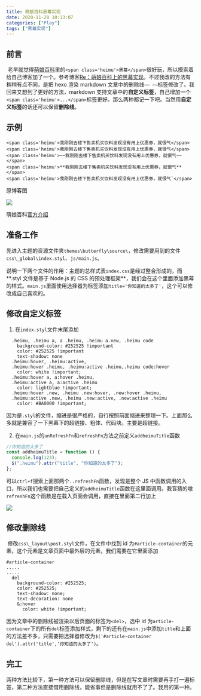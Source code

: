 ```yaml
---
title: 萌娘百科黑幕实现
date: 2020-11-20 10:13:07
categories: ["Play"]
tags: ["黑幕实现"]
---
```


## 前言

​ 老早就觉得[萌娘百科](https://zh.moegirl.org.cn/Mainpage)里的`<span class='heimu'>黑幕</span>`很好玩，所以摸索着给自己博客加了一个。参考博客[Re：萌娘百科上的黑幕实现](https://www.cnblogs.com/send-off-a-friend/p/12355387.html)。不过我改的方法有稍稍有点不同，是把 hexo 渲染 markdown 文章中的删除线`~~ ~~`标签修改了。我回来又想到了更好的方法，markdown 支持文章中的**自定义标签**，自己增加一个`<span class='heimu'>...</span>`标签更好。那么两种都记一下吧。当然用**自定义标签**的话还可以保留**删除线**。

## 示例

```
<span class='heimu'>我刚刚去楼下售卖机买饮料发现没有用上优惠券，就很气</span>
<span class='heimu'>我刚刚去楼下售卖机买饮料发现没有用上优惠券，就很气</span>
<span class='heimu'>~~我刚刚去楼下售卖机买饮料发现没有用上优惠券，就很气~~</span>
<span class='heimu'>**我刚刚去楼下售卖机买饮料发现没有用上优惠券，就很气**</span>
<span class='heimu'>我刚刚去楼下售卖机买饮料发现没有用上优惠券，就很气`</span>
```

原博客图

![](https://cdn.jsdelivr.net/gh/penginman/PicBed@master/artical/20210818171850.png)

萌娘百科[官方介绍](https://zh.moegirl.org.cn/Template:%E9%BB%91%E5%B9%95)

## 准备工作

​ 先进入主题的资源文件夹`themes\butterfly\source\`，修改需要用到的文件`css\_global\index.styl`、`js/main.js`。

​ 说明一下两个文件的作用：主题的总样式表`index.css`是经过整合形成的，而**\.styl 文件是基于 Node.js 的 CSS 的预处理框架**，我们会在这个里面添加黑幕的样式。`main.js`里面使用选择器为标签添加`title='你知道的太多了'`，这个可以修改成自己喜欢的。

## 修改自定义标签

1. 在`index.styl`文件末尾添加

```stylus
  .heimu, .heimu a, a .heimu, .heimu a.new, .heimu code
    background-color: #252525 !important
    color: #252525 !important
    text-shadow: none
  .heimu:hover, .heimu:active,
  .heimu:hover .heimu, .heimu:active .heimu,.heimu code:hover
    color: white !important;
  .heimu:hover a, a:hover .heimu,
  .heimu:active a, a:active .heimu
    color: lightblue !important;
  .heimu:hover .new, .heimu .new:hover, .new:hover .heimu,
  .heimu:active .new, .heimu .new:active, .new:active .heimu
    color: #BA0000 !important;
```

因为是`.styl`的文件，缩进是很严格的，自行按照前面缩进来整理一下。上面那么多就是兼容了一下黑幕下的超链接、粗体、代码块。主要是超链接。

2. 在`main.js`的`unRefreshFn`和`refreshFn`方法之前定义`addheimuTitle`函数

```js
//你知道的太多了
const addheimuTitle = function () {
  console.log(123);
  $(".heimu").attr("title", "你知道的太多了");
};
```

可以`ctrl+f`搜索上面那两个`..refreshFn`函数，发现是整个 JS 中函数调用的入口，所以我们也需要把自己定义的`addheimuTitle`函数在这里面调用。我盲猜的嗷`refreshFn`这个函数是在载入页面会调用，直接在里面第二行加上

![](https://cdn.jsdelivr.net/gh/penginman/PicBed@master/artical/20201120173713.png)

## 修改删除线

​ 修改`css\_layout\post.styl`文件，在文件中找到 id 为`#article-container`的元素，这个元素是文章页面中最外层的元素，我们需要在它里面添加

```stylus
#article-container
.....
.....
  del
    background-color: #252525;
    color: #252525;
    text-shadow: none;
    text-decoration: none
    &:hover
      color: white !important;
```

​ 因为文章中的删除线被渲染以后页面的标签为`<del>`，选中 id 为`article-container`下的所有`del`标签添加样式，剩下的还有在`main.js`中添加`title`和上面的方法差不多，只需要把选择器修改为`$('#article-container del').attr('title','你知道的太多了')`。

## 完工

​ 两种方法比较下，第一种方法可以保留删除线，但是在写文章时需要再手打一遍标签，第二种方法直接借用删除线，能省事但是删除线就用不了了。我用的第一种。

